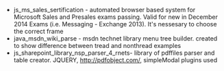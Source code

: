 * js_ms_sales_sertification - automated browser based system for Microsoft Sales and Presales exams passing. Valid for new in December 2014 Exams (i.e. Messaging - Exchange 2013). It's nessesary to choose the correct frame
* java_msdn_wiki_parse - msdn technet library menu tree builder. created to show difference between tread and nonthread examples
 * js_sharepoint_library_nsp_parser_4_rnets- library of pdffiles parser and table creator. JQUERY, http://pdfobject.com/, simpleModal plugins used
